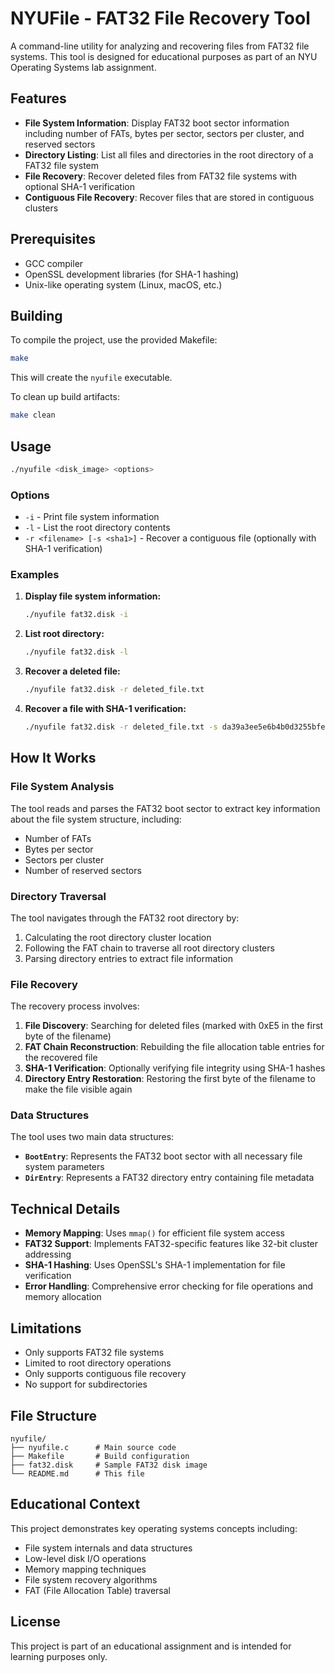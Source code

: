 # NYUFile - FAT32 File Recovery Tool

A command-line utility for analyzing and recovering files from FAT32 file systems. This tool is designed for educational purposes as part of an NYU Operating Systems lab assignment.

## Features

- **File System Information**: Display FAT32 boot sector information including number of FATs, bytes per sector, sectors per cluster, and reserved sectors
- **Directory Listing**: List all files and directories in the root directory of a FAT32 file system
- **File Recovery**: Recover deleted files from FAT32 file systems with optional SHA-1 verification
- **Contiguous File Recovery**: Recover files that are stored in contiguous clusters

## Prerequisites

- GCC compiler
- OpenSSL development libraries (for SHA-1 hashing)
- Unix-like operating system (Linux, macOS, etc.)

## Building

To compile the project, use the provided Makefile:

```bash
make
```

This will create the `nyufile` executable.

To clean up build artifacts:

```bash
make clean
```

## Usage

```bash
./nyufile <disk_image> <options>
```

### Options

- `-i` - Print file system information
- `-l` - List the root directory contents
- `-r <filename> [-s <sha1>]` - Recover a contiguous file (optionally with SHA-1 verification)

### Examples

1. **Display file system information:**
   ```bash
   ./nyufile fat32.disk -i
   ```

2. **List root directory:**
   ```bash
   ./nyufile fat32.disk -l
   ```

3. **Recover a deleted file:**
   ```bash
   ./nyufile fat32.disk -r deleted_file.txt
   ```

4. **Recover a file with SHA-1 verification:**
   ```bash
   ./nyufile fat32.disk -r deleted_file.txt -s da39a3ee5e6b4b0d3255bfef95601890afd80709
   ```


## How It Works

### File System Analysis
The tool reads and parses the FAT32 boot sector to extract key information about the file system structure, including:
- Number of FATs
- Bytes per sector
- Sectors per cluster
- Number of reserved sectors

### Directory Traversal
The tool navigates through the FAT32 root directory by:
1. Calculating the root directory cluster location
2. Following the FAT chain to traverse all root directory clusters
3. Parsing directory entries to extract file information

### File Recovery
The recovery process involves:
1. **File Discovery**: Searching for deleted files (marked with 0xE5 in the first byte of the filename)
2. **FAT Chain Reconstruction**: Rebuilding the file allocation table entries for the recovered file
3. **SHA-1 Verification**: Optionally verifying file integrity using SHA-1 hashes
4. **Directory Entry Restoration**: Restoring the first byte of the filename to make the file visible again

### Data Structures

The tool uses two main data structures:

- **`BootEntry`**: Represents the FAT32 boot sector with all necessary file system parameters
- **`DirEntry`**: Represents a FAT32 directory entry containing file metadata

## Technical Details

- **Memory Mapping**: Uses `mmap()` for efficient file system access
- **FAT32 Support**: Implements FAT32-specific features like 32-bit cluster addressing
- **SHA-1 Hashing**: Uses OpenSSL's SHA-1 implementation for file verification
- **Error Handling**: Comprehensive error checking for file operations and memory allocation

## Limitations

- Only supports FAT32 file systems
- Limited to root directory operations
- Only supports contiguous file recovery
- No support for subdirectories

## File Structure

```
nyufile/
├── nyufile.c      # Main source code
├── Makefile       # Build configuration
├── fat32.disk     # Sample FAT32 disk image
└── README.md      # This file
```

## Educational Context

This project demonstrates key operating systems concepts including:
- File system internals and data structures
- Low-level disk I/O operations
- Memory mapping techniques
- File system recovery algorithms
- FAT (File Allocation Table) traversal

## License

This project is part of an educational assignment and is intended for learning purposes only.
